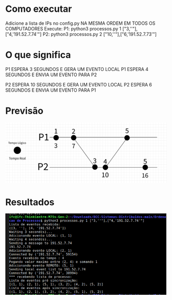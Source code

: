 # Como executar

Adicione a lista de IPs no config.py NA MESMA ORDEM EM TODOS OS COMPUTADORES
Execute:
P1: python3 processos.py 1 ["3,''"],["4,'191.52.7.74'"]
P2: python3 processos.py 2 ["10,''"],["6,'191.52.7.73'"]

# O que significa

P1 ESPERA 3 SEGUNDOS E GERA UM EVENTO LOCAL
P1 ESPERA 4 SEGUNDOS E ENVIA UM EVENTO PARA P2

P2 ESPERA 10 SEGUNDOS E GERA UM EVENTO LOCAL
P2 ESPERA 6 SEGUNDOS E ENVIA UM EVENTO PARA P1

# Previsão



![Previsao](desenho.png)

# Resultados

![Resultado](resultado.png)

#